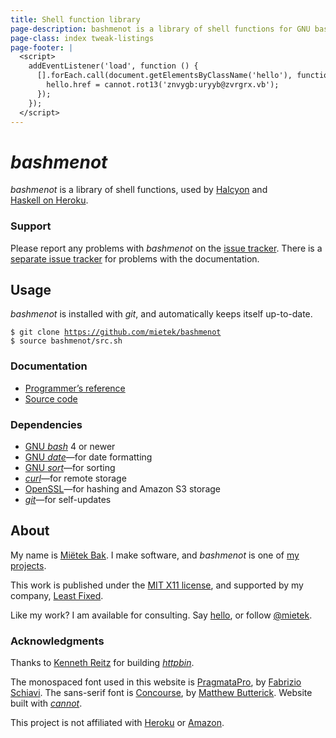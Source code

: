```yaml
---
title: Shell function library
page-description: bashmenot is a library of shell functions for GNU bash.
page-class: index tweak-listings
page-footer: |
  <script>
    addEventListener('load', function () {
      [].forEach.call(document.getElementsByClassName('hello'), function (hello) {
        hello.href = cannot.rot13('znvygb:uryyb@zvrgrx.vb');
      });
    });
  </script>
---
```



_bashmenot_
===========

_bashmenot_ is a library of shell functions, used by [Halcyon](https://halcyon.sh/) and [Haskell on Heroku](https://haskellonheroku.com/).


### Support

Please report any problems with _bashmenot_ on the [issue tracker](https://github.com/mietek/bashmenot/issues/).  There is a [separate issue tracker](https://github.com/mietek/bashmenot-website/issues/) for problems with the documentation.


Usage
-----

_bashmenot_ is installed with _git_, and automatically keeps itself up-to-date.

<pre class="with-tweaks"><code><span class="prompt">$</span> <span class="input">git clone <a href="https://github.com/mietek/bashmenot/">https://github.com/mietek/bashmenot</a></span>
<span class="prompt">$</span> <span class="input">source bashmenot/src.sh</span>
</code></pre>


### Documentation

<div><nav>
<ul class="menu open">
<li><a href="/reference/">Programmer’s reference</a></li>
<li><a href="https://github.com/mietek/bashmenot/">Source code</a></li>
</ul>
</nav></div>


### Dependencies

- [GNU _bash_](https://gnu.org/software/bash/) 4 or newer
- [GNU _date_](https://gnu.org/software/coreutils/manual/html_node/date-invocation.html)—for date formatting
- [GNU _sort_](https://gnu.org/software/coreutils/manual/html_node/sort-invocation.html)—for sorting
- [_curl_](http://curl.haxx.se/)—for remote storage
- [OpenSSL](https://openssl.org/)—for hashing and Amazon S3 storage
- [_git_](http://git-scm.com/)—for self-updates


About
-----

<span id="mietek"></span>

My name is [Miëtek Bak](https://mietek.io/).  I make software, and _bashmenot_ is one of [my projects](https://mietek.io/projects/).

This work is published under the [MIT X11 license](/license/), and supported by my company, [Least Fixed](https://leastfixed.com/).

Like my work?  I am available for consulting.  Say <a class="hello" href="">hello</a>, or follow <a href="https://twitter.com/mietek">@mietek</a>.


### Acknowledgments

Thanks to [Kenneth Reitz](http://kennethreitz.org/) for building [_httpbin_](https://httpbin.org/).

The monospaced font used in this website is [PragmataPro](http://fsd.it/fonts/pragmatapro.htm), by [Fabrizio Schiavi](http://fsd.it/).  The sans-serif font is [Concourse](http://practicaltypography.com/concourse.html), by [Matthew Butterick](http://practicaltypography.com/).  Website built with [_cannot_](https://cannot.mietek.io/).

This project is not affiliated with [Heroku](https://heroku.com/) or [Amazon](https://amazon.com/).

